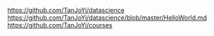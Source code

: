 https://github.com/TanJoYi/datascience
https://github.com/TanJoYi/datascience/blob/master/HelloWorld.md
https://github.com/TanJoYi/courses